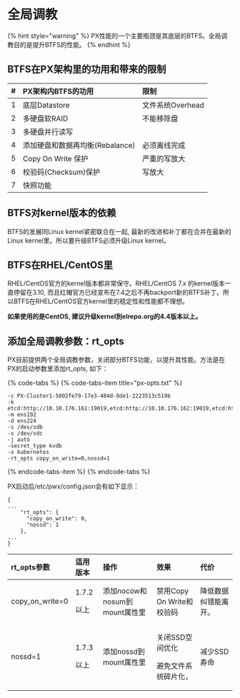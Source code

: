 # 全局调教

{% hint style="warning" %}
PX性能的一个主要瓶颈是其底层的BTFS。全局调教目的是提升BTFS的性能。 
{% endhint %}

## BTFS在PX架构里的功用和带来的限制

| \# | PX架构内BTFS的功用 | 限制 |
| :--- | :--- | :--- |
| 1 | 底层Datastore | 文件系统Overhead |
| 2 | 多硬盘软RAID | 不能移除盘 |
| 3 | 多硬盘并行读写 |  |
| 4 | 添加硬盘和数据再均衡\(Rebalance\) | 必须离线完成 |
| 5 | Copy On Write 保护 | 严重的写放大 |
| 6 | 校验码\(Checksum\)保护 | 写放大 |
| 7 | 快照功能 |  |

## BTFS对kernel版本的依赖

BTFS的发展同Linux kernel紧密联合在一起, 最新的改进和补丁都在合并在最新的Linux kernel里。所以要升级BTFS必须升级Linux kernel。

## BTFS在RHEL/CentOS里

RHEL/CentOS官方的kernel版本都非常保守。RHEL/CentOS 7.x 的kernel版本一直停留在3.10, 而且红帽官方已经宣布在7.4之后不再backport新的BTFS补丁。所以BTFS在RHEL/CentOS官方kernel里的稳定性和性能都不理想。

**如果使用的是CentOS, 建议升级kernel到elrepo.org的4.4版本以上。** 

## 添加全局调教参数：rt\_opts

PX目前提供两个全局调教参数，关闭部分BTFS功能，以提升其性能。方法是在PX的启动参数里添加rt\_opts, 如下：

{% code-tabs %}
{% code-tabs-item title="px-opts.txt" %}
```text
-c PX-Cluster1-5802fe79-17e3-484d-8de1-2223513c519b
-k etcd:http://10.10.176.161:19019,etcd:http://10.10.176.162:19019,etcd:http://10.10.176.163:19019
-m ens192
-d ens224
-s /dev/sdb
-s /dev/sdc
-j auto
-secret_type kvdb
-x kubernetes
-rt_opts copy_on_write=0,nossd=1
```
{% endcode-tabs-item %}
{% endcode-tabs %}

PX启动后/etc/pwx/config.json会有如下显示：

```text
{
...
    "rt_opts": {
      "copy_on_write": 0,
      "nossd": 1
    },
...
}

```



<table>
  <thead>
    <tr>
      <th style="text-align:left">rt_opts&#x53C2;&#x6570;</th>
      <th style="text-align:left">&#x9002;&#x7528;&#x7248;&#x672C;</th>
      <th style="text-align:left">&#x64CD;&#x4F5C;</th>
      <th style="text-align:left">&#x6548;&#x679C;</th>
      <th style="text-align:left">&#x4EE3;&#x4EF7;</th>
    </tr>
  </thead>
  <tbody>
    <tr>
      <td style="text-align:left">copy_on_write=0</td>
      <td style="text-align:left">
        <p>1.7.2</p>
        <p>&#x4EE5;&#x4E0A;</p>
      </td>
      <td style="text-align:left">&#x6DFB;&#x52A0;nocow&#x548C;nosum&#x5230;mount&#x5C5E;&#x6027;&#x91CC;</td>
      <td
      style="text-align:left">&#x7981;&#x7528;Copy On Write&#x548C;&#x6821;&#x9A8C;&#x7801;</td>
        <td
        style="text-align:left">&#x964D;&#x4F4E;&#x6570;&#x636E;&#x7EA0;&#x9519;&#x80FD;&#x79BB;&#x5F00;&#x3002;</td>
    </tr>
    <tr>
      <td style="text-align:left">nossd=1</td>
      <td style="text-align:left">
        <p>1.7.3</p>
        <p>&#x4EE5;&#x4E0A;</p>
      </td>
      <td style="text-align:left">&#x6DFB;&#x52A0;nossd&#x5230;mount&#x5C5E;&#x6027;&#x91CC;</td>
      <td style="text-align:left">
        <p>&#x5173;&#x95ED;SSD&#x7A7A;&#x95F4;&#x4F18;&#x5316;</p>
        <p>&#x907F;&#x514D;&#x6587;&#x4EF6;&#x7CFB;&#x7EDF;&#x788E;&#x7247;&#x5316;&#xFF0C;</p>
      </td>
      <td style="text-align:left">&#x51CF;&#x5C11;SSD&#x5BFF;&#x547D;</td>
    </tr>
  </tbody>
</table> 

